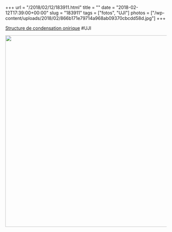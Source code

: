 +++
url = "/2018/02/12/183911.html"
title = ""
date = "2018-02-12T17:39:00+00:00"
slug = "183911"
tags = ["fotos", "UJI"]
photos = ["/wp-content/uploads/2018/02/866b171e79714a968ab09370cbcdd58d.jpg"]
+++

[Structure de condensation onirique](/2009/08/24/estructures-de-condensaci.html) #UJI

<img src="/wp-content/uploads/2018/02/866b171e79714a968ab09370cbcdd58d.jpg" height="600" width="600">

